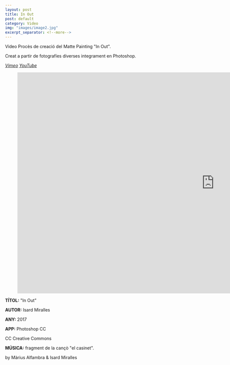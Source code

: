 ```yaml
---
layout: post
title: In Out
post: default
category: Video
img: "images/image2.jpg"
excerpt_separator: <!--more-->
---
```


Video Procès de creació del Matte Painting "In Out".

Creat a partir de fotografíes diverses integrament en Photoshop.

<em><u><a href="https://vimeo.com/216814414" title="Veure a Vimeo" target="_blank"><i class="icon-vimeo"></i>Vimeo</a></u></em>
<em><u><a href="https://www.youtube.com/watch?v=TeQ-4-90t9I" title="Veure a YouTube" target="_blank"><i class="icon-play"></i>YouTube</a></u></em>


<!--more-->


<figure><iframe src="https://player.vimeo.com/video/216814414" width="1280" height="720" frameborder="0" webkitallowfullscreen mozallowfullscreen allowfullscreen></iframe></figure>


**TÍTOL:** "In Out"

**AUTOR:** Isard Miralles

**ANY:** 2017

**APP:** Photoshop CC

CC Creative Commons

**MÚSICA:** fragment de la cançò "el casinet".

by Màrius Alfambra & Isard Miralles